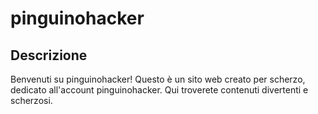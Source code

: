 # pinguinohacker

## Descrizione

Benvenuti su pinguinohacker! Questo è un sito web creato per scherzo, dedicato all'account pinguinohacker. Qui troverete contenuti divertenti e scherzosi.

